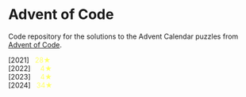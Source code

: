 # Advent of Code

Code repository for the solutions to the Advent Calendar puzzles from [Advent of Code](https://adventofcode.com/).

[2021] &nbsp; <span style = "color: rgba(255, 255, 102, 1)">28★</span>\
[2022] &nbsp; <span style = "color: rgba(255, 255, 102, 1)">&nbsp;&nbsp;4★</span>\
[2023] &nbsp; <span style = "color: rgba(255, 255, 102, 1)">&nbsp;&nbsp;4★</span>\
[2024] &nbsp; <span style = "color: rgba(255, 255, 102, 1)">34★</span>